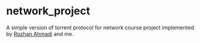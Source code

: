 # network_project
A simple version of torrent protocol for network course project implemented by [Rozhan Ahmadi](https://github.com/rozhanahmadi) and me.
